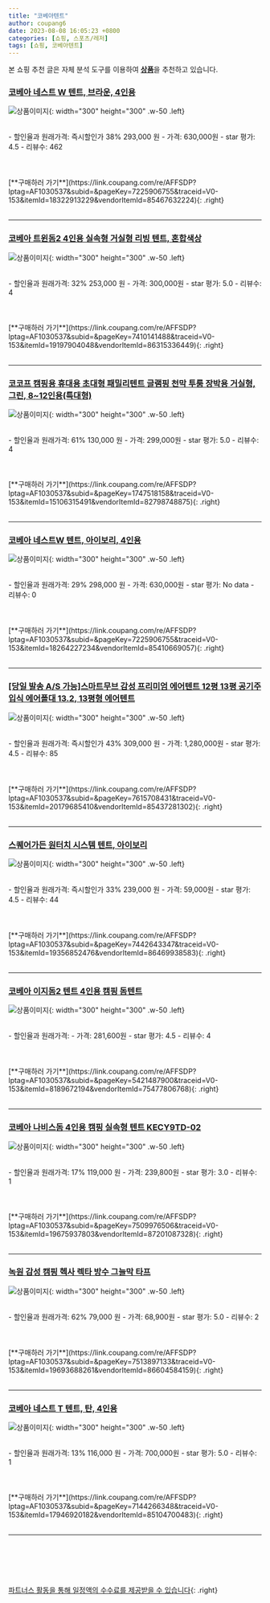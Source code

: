 ```yaml
---
title: "코베아텐트"
author: coupang6
date: 2023-08-08 16:05:23 +0800
categories: [쇼핑, 스포츠/레저]
tags: [쇼핑, 코베아텐트]
---
```


본 쇼핑 추천 글은 자체 분석 도구를 이용하여 [**상품**](https://link.coupang.com/a/bao1ui)을 추천하고 있습니다.

### [코베아 네스트 W 텐트, 브라운, 4인용](https://link.coupang.com/re/AFFSDP?lptag=AF1030537&subid=&pageKey=7225906755&traceid=V0-153&itemId=18322913229&vendorItemId=85467632224)

![상품이미지](https://thumbnail10.coupangcdn.com/thumbnails/remote/230x230ex/image/retail/images/2023/03/27/18/5/d6c8d09f-3af0-4ee3-892f-fa710a68a33e.png){: width="300" height="300" .w-50 .left}


<br>
- 할인율과 원래가격: 즉시할인가 38%  293,000   원
- 가격: 630,000원
- star 평가: 4.5
- 리뷰수: 462
<br>
<br>
<br>
<br>
[**구매하러 가기**](https://link.coupang.com/re/AFFSDP?lptag=AF1030537&subid=&pageKey=7225906755&traceid=V0-153&itemId=18322913229&vendorItemId=85467632224){: .right}
<br>
<br>

---

### [코베아 트윈돔2 4인용 실속형 거실형 리빙 텐트, 혼합색상](https://link.coupang.com/re/AFFSDP?lptag=AF1030537&subid=&pageKey=7410141488&traceid=V0-153&itemId=19197904048&vendorItemId=86315336449)

![상품이미지](https://thumbnail9.coupangcdn.com/thumbnails/remote/230x230ex/image/vendor_inventory/affb/e89438e650d959cb07beef30bbabb3f96daeb38e62b7c3527a2f683a1488.jpg){: width="300" height="300" .w-50 .left}


<br>
- 할인율과 원래가격: 32%  253,000   원
- 가격: 300,000원
- star 평가: 5.0
- 리뷰수: 4
<br>
<br>
<br>
<br>
[**구매하러 가기**](https://link.coupang.com/re/AFFSDP?lptag=AF1030537&subid=&pageKey=7410141488&traceid=V0-153&itemId=19197904048&vendorItemId=86315336449){: .right}
<br>
<br>

---

### [코코프 캠핑용 휴대용 초대형 패밀리텐트 글램핑 천막 투룸 장박용 거실형, 그린, 8~12인용(특대형)](https://link.coupang.com/re/AFFSDP?lptag=AF1030537&subid=&pageKey=1747518158&traceid=V0-153&itemId=15106315491&vendorItemId=82798748875)

![상품이미지](https://thumbnail6.coupangcdn.com/thumbnails/remote/230x230ex/image/vendor_inventory/806b/4993ae10c556aa88bf6c1d2c721f67e164150cbaef5bec0961c1bf909f96.jpg){: width="300" height="300" .w-50 .left}


<br>
- 할인율과 원래가격: 61%  130,000   원
- 가격: 299,000원
- star 평가: 5.0
- 리뷰수: 4
<br>
<br>
<br>
<br>
[**구매하러 가기**](https://link.coupang.com/re/AFFSDP?lptag=AF1030537&subid=&pageKey=1747518158&traceid=V0-153&itemId=15106315491&vendorItemId=82798748875){: .right}
<br>
<br>

---

### [코베아 네스트W 텐트, 아이보리, 4인용](https://link.coupang.com/re/AFFSDP?lptag=AF1030537&subid=&pageKey=7225906755&traceid=V0-153&itemId=18264227234&vendorItemId=85410669057)

![상품이미지](https://thumbnail9.coupangcdn.com/thumbnails/remote/230x230ex/image/retail/images/2023/03/21/18/3/04aa47d8-7857-46d1-a9c9-dab04c6ca3ff.png){: width="300" height="300" .w-50 .left}


<br>
- 할인율과 원래가격: 29%  298,000   원
- 가격: 630,000원
- star 평가: No data
- 리뷰수: 0
<br>
<br>
<br>
<br>
[**구매하러 가기**](https://link.coupang.com/re/AFFSDP?lptag=AF1030537&subid=&pageKey=7225906755&traceid=V0-153&itemId=18264227234&vendorItemId=85410669057){: .right}
<br>
<br>

---

### [[당일 발송 A/S 가능]스마트무브 감성 프리미엄 에어텐트 12평 13평 공기주입식 에어폴대 13.2, 13평형 에어텐트](https://link.coupang.com/re/AFFSDP?lptag=AF1030537&subid=&pageKey=7615708431&traceid=V0-153&itemId=20179685410&vendorItemId=85437281302)

![상품이미지](https://thumbnail9.coupangcdn.com/thumbnails/remote/230x230ex/image/vendor_inventory/3846/6b70828ddde14810185b23d94945202d33485a001490c0c97b7228d610da.jpg){: width="300" height="300" .w-50 .left}


<br>
- 할인율과 원래가격: 즉시할인가 43%  309,000   원
- 가격: 1,280,000원
- star 평가: 4.5
- 리뷰수: 85
<br>
<br>
<br>
<br>
[**구매하러 가기**](https://link.coupang.com/re/AFFSDP?lptag=AF1030537&subid=&pageKey=7615708431&traceid=V0-153&itemId=20179685410&vendorItemId=85437281302){: .right}
<br>
<br>

---

### [스퀘어가든 원터치 시스템 텐트, 아이보리](https://link.coupang.com/re/AFFSDP?lptag=AF1030537&subid=&pageKey=7442643347&traceid=V0-153&itemId=19356852476&vendorItemId=86469938583)

![상품이미지](https://thumbnail9.coupangcdn.com/thumbnails/remote/230x230ex/image/vendor_inventory/e684/eee8ad37a5859a38b415483bbfc70cb7a14653e3a23cbda9d3ca6f85bcd3.jpg){: width="300" height="300" .w-50 .left}


<br>
- 할인율과 원래가격: 즉시할인가 33%  239,000   원
- 가격: 59,000원
- star 평가: 4.5
- 리뷰수: 44
<br>
<br>
<br>
<br>
[**구매하러 가기**](https://link.coupang.com/re/AFFSDP?lptag=AF1030537&subid=&pageKey=7442643347&traceid=V0-153&itemId=19356852476&vendorItemId=86469938583){: .right}
<br>
<br>

---

### [코베아 이지돔2 텐트 4인용 캠핑 돔텐트](https://link.coupang.com/re/AFFSDP?lptag=AF1030537&subid=&pageKey=5421487900&traceid=V0-153&itemId=8189672194&vendorItemId=75477806768)

![상품이미지](https://thumbnail9.coupangcdn.com/thumbnails/remote/230x230ex/image/vendor_inventory/eab2/a93a2ffa87d2e7d7ec99a390710b4e8bd7b181c337262c8d61bdd554bc68.jpg){: width="300" height="300" .w-50 .left}


<br>
- 할인율과 원래가격: 
- 가격: 281,600원
- star 평가: 4.5
- 리뷰수: 4
<br>
<br>
<br>
<br>
[**구매하러 가기**](https://link.coupang.com/re/AFFSDP?lptag=AF1030537&subid=&pageKey=5421487900&traceid=V0-153&itemId=8189672194&vendorItemId=75477806768){: .right}
<br>
<br>

---

### [코베아 나비스돔 4인용 캠핑 실속형 텐트 KECY9TD-02](https://link.coupang.com/re/AFFSDP?lptag=AF1030537&subid=&pageKey=7509976506&traceid=V0-153&itemId=19675937803&vendorItemId=87201087328)

![상품이미지](https://thumbnail10.coupangcdn.com/thumbnails/remote/230x230ex/image/vendor_inventory/9bd8/4695df4ce673ce954c155bec0b7fa2308dbb8add7581ca8e906ebdfccc45.jpeg){: width="300" height="300" .w-50 .left}


<br>
- 할인율과 원래가격: 17%  119,000   원
- 가격: 239,800원
- star 평가: 3.0
- 리뷰수: 1
<br>
<br>
<br>
<br>
[**구매하러 가기**](https://link.coupang.com/re/AFFSDP?lptag=AF1030537&subid=&pageKey=7509976506&traceid=V0-153&itemId=19675937803&vendorItemId=87201087328){: .right}
<br>
<br>

---

### [녹원 감성 캠핑 헥사 렉타 방수 그늘막 타프](https://link.coupang.com/re/AFFSDP?lptag=AF1030537&subid=&pageKey=7513897133&traceid=V0-153&itemId=19693688261&vendorItemId=86604584159)

![상품이미지](https://thumbnail8.coupangcdn.com/thumbnails/remote/230x230ex/image/vendor_inventory/3e7e/913d34ef420b51b24603779e036a99945a0ae2cea30cb03651a0c2fdafa7.jpg){: width="300" height="300" .w-50 .left}


<br>
- 할인율과 원래가격: 62%  79,000   원
- 가격: 68,900원
- star 평가: 5.0
- 리뷰수: 2
<br>
<br>
<br>
<br>
[**구매하러 가기**](https://link.coupang.com/re/AFFSDP?lptag=AF1030537&subid=&pageKey=7513897133&traceid=V0-153&itemId=19693688261&vendorItemId=86604584159){: .right}
<br>
<br>

---

### [코베아 네스트 T 텐트, 탄, 4인용](https://link.coupang.com/re/AFFSDP?lptag=AF1030537&subid=&pageKey=7144266348&traceid=V0-153&itemId=17946920182&vendorItemId=85104700483)

![상품이미지](https://thumbnail8.coupangcdn.com/thumbnails/remote/230x230ex/image/retail/images/2023/02/17/16/7/30e3dd1f-cb62-4b62-b1a8-3cb0ef20971a.jpg){: width="300" height="300" .w-50 .left}


<br>
- 할인율과 원래가격: 13%  116,000   원
- 가격: 700,000원
- star 평가: 5.0
- 리뷰수: 1
<br>
<br>
<br>
<br>
[**구매하러 가기**](https://link.coupang.com/re/AFFSDP?lptag=AF1030537&subid=&pageKey=7144266348&traceid=V0-153&itemId=17946920182&vendorItemId=85104700483){: .right}
<br>
<br>

---
<br><br><br><br><br> [파트너스 활동을 통해 일정액의 수수료를 제공받을 수 있습니다](https://link.coupang.com/a/bao1ui){: .right}